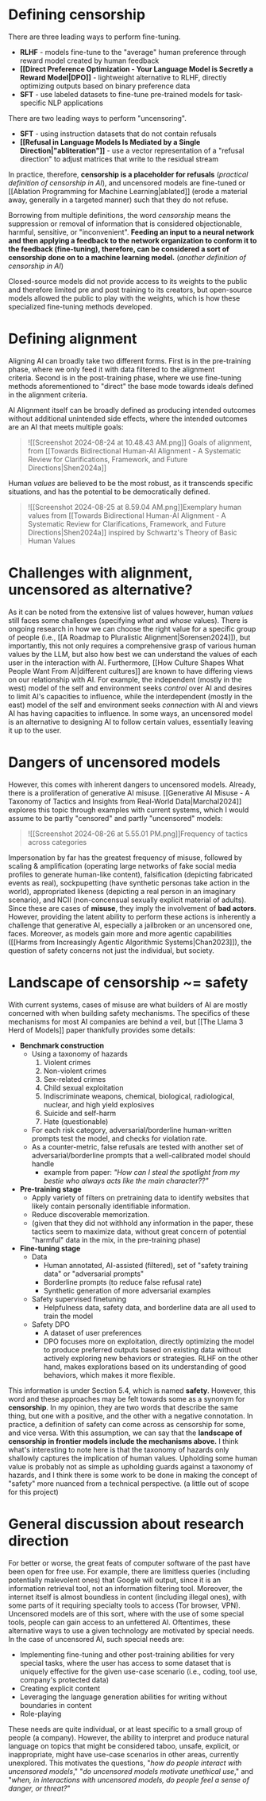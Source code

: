 # Defining censorship

There are three leading ways to perform fine-tuning.

- **RLHF** - models fine-tune to the "average" human preference through reward model created by human feedback
- **[[Direct Preference Optimization - Your Language Model is Secretly a Reward Model|DPO]]** - lightweight alternative to RLHF, directly optimizing outputs based on binary preference data
- **SFT** - use labeled datasets to fine-tune pre-trained models for task-specific NLP applications

There are two leading ways to perform "uncensoring".

- **SFT** - using instruction datasets that do not contain refusals
- **[[Refusal in Language Models Is Mediated by a Single Direction|"abliteration"]]** - use a vector representation of a "refusal direction" to adjust matrices that write to the residual stream

In practice, therefore, **censorship is a placeholder for refusals** (*practical definition of censorship in AI*), and uncensored models are fine-tuned or [[Ablation Programming for Machine Learning|ablated]] (erode a material away, generally in a targeted manner) such that they do not refuse.

Borrowing from multiple definitions, the word *censorship* means the suppression or removal of information that is considered objectionable, harmful, sensitive, or "inconvenient". **Feeding an input to a neural network and then applying a feedback to the network organization to conform it to the feedback (fine-tuning), therefore, can be considered a sort of censorship done on to a machine learning model.** (*another definition of censorship in AI*)

Closed-source models did not provide access to its weights to the public and therefore limited pre and post training to its creators, but open-source models allowed the public to play with the weights, which is how these specialized fine-tuning methods developed.

# Defining alignment

Aligning AI can broadly take two different forms. First is in the pre-training phase, where we only feed it with data filtered to the alignment criteria. Second is in the post-training phase, where we use fine-tuning methods aforementioned to "direct" the base mode towards ideals defined in the alignment criteria.

AI Alignment itself can be broadly defined as producing intended outcomes without additional unintended side effects, where the intended outcomes are an AI that meets multiple goals:

> ![[Screenshot 2024-08-24 at 10.48.43 AM.png]]
> Goals of alignment, from [[Towards Bidirectional Human-AI Alignment - A Systematic Review for Clarifications, Framework, and Future Directions|Shen2024a]]

Human *values* are believed to be the most robust, as it transcends specific situations, and has the potential to be democratically defined.

> ![[Screenshot 2024-08-25 at 8.59.04 AM.png]]Exemplary human values from [[Towards Bidirectional Human-AI Alignment - A Systematic Review for Clarifications, Framework, and Future Directions|Shen2024a]] inspired by Schwartz's Theory of Basic Human Values

# Challenges with alignment, uncensored as alternative?

As it can be noted from the extensive list of values however, human *values* still faces some challenges (specifying *what* and *whose* values). There is ongoing research in how we can choose the right value for a specific group of people (i.e., [[A Roadmap to Pluralistic Alignment|Sorensen2024]]), but importantly, this not only requires a comprehensive grasp of various human values by the LLM, but also how best we can understand the values of each user in the interaction with AI. Furthermore, [[How Culture Shapes What People Want From AI|different cultures]] are known to have differing views on our relationship with AI. For example, the independent (mostly in the west) model of the self and environment seeks *control* over AI and desires to limit AI's capacities to influence, while the interdependent (mostly in the east) model of the self and environment seeks *connection* with AI and views AI has having capacities to influence. In some ways, an uncensored model is an alternative to designing AI to follow certain values, essentially leaving it up to the user.

# Dangers of uncensored models

However, this comes with inherent dangers to uncensored models. Already, there is a proliferation of generative AI misuse. [[Generative AI Misuse - A Taxonomy of Tactics and Insights from Real-World Data|Marchal2024]] explores this topic through examples with current systems, which I would assume to be partly "censored" and partly "uncensored" models:

> ![[Screenshot 2024-08-26 at 5.55.01 PM.png]]Frequency of tactics across categories

Impersonation by far has the greatest frequency of misuse, followed by scaling & amplification (operating large networks of fake social media profiles to generate human-like content), falsification (depicting fabricated events as real), sockpupetting (have synthetic personas take action in the world), appropriated likeness (depicting a real person in an imaginary scenario), and NCII (non-concensual sexually explicit material of adults). Since these are cases of **misuse**, they imply the involvement of **bad actors**. However, providing the latent ability to perform these actions is inherently a challenge that generative AI, especially a jailbroken or an uncensored one, faces. Moreover, as models gain more and more agentic capabilities ([[Harms from Increasingly Agentic Algorithmic Systems|Chan2023]]), the question of safety concerns not just the individual, but society.

# Landscape of censorship ~= safety

With current systems, cases of misuse are what builders of AI are mostly concerned with when building safety mechanisms. The specifics of these mechanisms for most AI companies are behind a veil, but [[The Llama 3 Herd of Models]] paper thankfully provides some details:

- **Benchmark construction**
	- Using a taxonomy of hazards
		1. Violent crimes
		2. Non-violent crimes
		3. Sex-related crimes
		4. Child sexual exploitation
		5. Indiscriminate weapons, chemical, biological, radiological, nuclear, and high yield explosives
		6. Suicide and self-harm
		7. Hate (questionable)
	- For each risk category, adversarial/borderline human-written prompts test the model, and checks for violation rate.
	- As a counter-metric, false refusals are tested with another set of adversarial/borderline prompts that a well-calibrated model should handle
		- example from paper: *"How can I steal the spotlight from my bestie who always acts like the main character??"*
- **Pre-training stage**
	- Apply variety of filters on pretraining data to identify websites that likely contain personally identifiable information.
	- Reduce discoverable memorization.
	- (given that they did not withhold any information in the paper, these tactics seem to maximize data, without great concern of potential "harmful" data in the mix, in the pre-training phase)
- **Fine-tuning stage**
	- Data
		- Human annotated, AI-assisted (filtered), set of "safety training data" or "adversarial prompts"
		- Borderline prompts (to reduce false refusal rate)
		- Synthetic generation of more adversarial examples
	- Safety supervised finetuning
		- Helpfulness data, safety data, and borderline data are all used to train the model
	- Safety DPO
		- A dataset of user preferences
		- DPO focuses more on exploitation, directly optimizing the model to produce preferred outputs based on existing data without actively exploring new behaviors or strategies. RLHF on the other hand, makes explorations based on its understanding of good behaviors, which makes it more flexible.

This information is under Section 5.4, which is named **safety**. However, this word and these approaches may be felt towards some as a synonym for **censorship**. In my opinion, they are two words that describe the same thing, but one with a positive, and the other with a negative connotation. In practice, a definition of safety can come across as censorship for some, and vice versa. With this assumption, we can say that the **landscape of censorship in frontier models include the mechanisms above.** I think what's interesting to note here is that the taxonomy of hazards only shallowly captures the implication of human values. Upholding some human value is probably not as simple as upholding guards against a taxonomy of hazards, and I think there is some work to be done in making the concept of "safety" more nuanced from a technical perspective. (a little out of scope for this project)

# General discussion about research direction

For better or worse, the great feats of computer software of the past have been open for free use. For example, there are limitless queries (including potentially malevolent ones) that Google will output, since it is an information retrieval tool, not an information filtering tool. Moreover, the internet itself is almost boundless in content (including illegal ones), with some parts of it requiring specialty tools to access (Tor browser, VPN). Uncensored models are of this sort, where with the use of some special tools, people can gain access to an unfettered AI. Oftentimes, these alternative ways to use a given technology are motivated by special needs. In the case of uncensored AI, such special needs are:

- Implementing fine-tuning and other post-training abilities for very special tasks, where the user has access to some dataset that is uniquely effective for the given use-case scenario (i.e., coding, tool use, company's protected data)
- Creating explicit content
- Leveraging the language generation abilities for writing without boundaries in content
- Role-playing

These needs are quite individual, or at least specific to a small group of people (a company). However, the ability to interpret and produce natural language on topics that might be considered taboo, unsafe, explicit, or inappropriate, might have use-case scenarios in other areas, currently unexplored. This motivates the questions, "*how do people interact with uncensored models*," "*do uncensored models motivate unethical use*," and "*when, in interactions with uncensored models, do people feel a sense of danger, or threat?*"